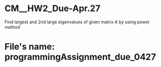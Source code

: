 # CM__HW2_Due-Apr.27
Find largest and 2nd large eigenvalues of given matrix A by using power method
# File's name: programmingAssignment_due_0427
